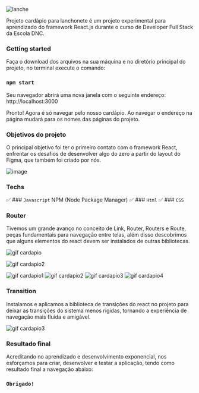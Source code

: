 ![lanche](https://user-images.githubusercontent.com/118381472/219948078-edad2d7f-d8ab-4ab8-aeff-52e758f76961.gif)

Projeto cardápio para lanchonete é um projeto experimental para aprendizado do framework React.js durante o curso de Developer Full Stack da Escola DNC.

### Getting started

Faça o download dos arquivos na sua máquina e no diretório principal do projeto, no terminal execute o comando:

### `npm start`

Seu navegador abrirá uma nova janela com o seguinte endereço:
http://localhost:3000

Pronto! Agora é só navegar pelo nosso cardápio.
Ao navegar o endereço na página mudará para os nomes das páginas do projeto.



### Objetivos do projeto

O principal objetivo foi ter o primeiro contato com o framework React, enfrentar os desafios de desenvolver algo do zero a partir do layout do Figma, que também foi criado por nós.

![image](https://user-images.githubusercontent.com/118381472/219880884-7dc46572-f533-4867-91da-4b49ac200b70.png)

### Techs

✅ ### `Javascript` NPM (Node Package Manager)
✅ ### `Html`
✅ ### `CSS`

### Router

Tivemos um grande avanço no conceito de Link, Router, Routers e Route, peças fundamentais para navegação entre telas, além disso descobrimos que alguns elementos do react devem ser instalados de outras bibliotecas.

![gif cardapio](https://user-images.githubusercontent.com/118381472/219947340-826b151b-09b0-4fcc-b0ad-1fb857bb2b52.gif)

![gif cardapio2](https://user-images.githubusercontent.com/118381472/219947448-e35c5b8d-20d2-4f52-8801-7e0305bf7353.gif)

![gif cardapio1](https://marciomedeirosdesign.com.br/nucleoweb/cardapio/gifs/cardapio001.gif)
![gif cardapio2](https://marciomedeirosdesign.com.br/nucleoweb/cardapio/gifs/cardapio002.gif)
![gif cardapio3](https://marciomedeirosdesign.com.br/nucleoweb/cardapio/gifs/cardapio003.gif)
![gif cardapio4](https://marciomedeirosdesign.com.br/nucleoweb/cardapio/gifs/cardapio004.gif)

### Transition

Instalamos e aplicamos a biblioteca de transições do react no projeto para deixar as transições do sistema menos rígidas, tornando a experiência de navegação mais fluida e amigável.

![gif cardapio3](https://user-images.githubusercontent.com/118381472/220701245-c8ea0bb9-9d1c-46a7-b647-37ea11211060.gif)

### Resultado final

Acreditando no aprendizado e desenvolvimento exponencial, nos esforçamos para criar, desenvolver e testar a aplicação, tendo como resultado final a navegação abaixo:



### `Obrigado!`
